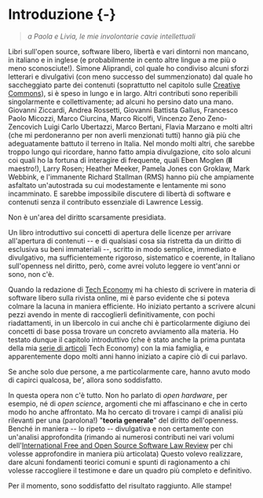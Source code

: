 
# Introduzione {-}

> _a Paola e Livia, le mie involontarie cavie intellettuali_

Libri sull'open source, software libero, libertà e vari dintorni non mancano, in italiano e in inglese (e probabilmente in cento altre lingue a me più o meno sconosciute!). Simone Aliprandi, col quale ho condiviso alcuni sforzi letterari e divulgativi (con meno successo del summenzionato) dal quale ho saccheggiato parte dei contenuti (soprattutto nel capitolo sulle [Creative Commons](#sec_commons)), si è speso in lungo e in largo. Altri contributi sono reperibili singolarmente e collettivamente; ad alcuni ho persino dato una mano. Giovanni Ziccardi, Andrea Rossetti, Giovanni Battista Gallus, Francesco Paolo Micozzi, Marco Ciurcina, Marco Ricolfi, Vincenzo Zeno Zeno-Zencovich Luigi Carlo Ubertazzi, Marco Bertani, Flavia Marzano e molti altri (che mi perdoneranno per non averli menzionati tutti) hanno già più che adeguatamente battuto il terreno in Italia. Nel mondo molti altri, che sarebbe troppo lungo qui ricordare, hanno fatto ampia divulgazione, cito solo alcuni coi quali ho la fortuna di interagire di frequente, quali Eben Moglen (**Il** maestro!), Larry Rosen; Heather Meeker, Pamela Jones con Groklaw, Mark Webbink, e l'immanente Richard Stallman (RMS) hanno più che ampiamente asfaltato un'autostrada su cui modestamente e lentamente mi sono incamminato. E sarebbe impossibile discutere di libertà di software e contenuti senza il contributo essenziale di Lawrence Lessig.

Non è un'area del diritto scarsamente presidiata.

Un libro introduttivo sui concetti di apertura delle licenze per arrivare all'apertura di contenuti -- e di qualsiasi cosa sia ristretta da un diritto di esclusiva su beni immateriali --, scritto in modo semplice, immediato e divulgativo, ma sufficientemente rigoroso, sistematico e coerente, in Italiano sull'openness nel diritto, però, come avrei voluto leggere io vent'anni or sono, non c'è.

Quando la redazione di [Tech Economy][96ddb697] mi ha chiesto di scrivere in materia di software libero sulla rivista online, mi è parso evidente che si poteva colmare la lacuna in maniera efficiente. Ho iniziato pertanto a scrivere alcuni pezzi avendo in mente di raccoglierli definitivamente, con pochi riadattamenti, in un libercolo in cui anche chi è particolarmente digiuno dei concetti di base possa trovare un concreto avviamento alla materia.
Ho testato dunque il capitolo introduttivo (che è stato anche la prima puntata della mia [serie di articoli][567095f1] Tech Economy) con la mia famiglia, e apparentemente dopo molti anni hanno iniziato a capire ciò di cui parlavo.

  [567095f1]: http://www.techeconomy.it/author/carlo-piana/ "Serie di articoli"

Se anche solo due persone, a me particolarmente care, hanno avuto modo di capirci qualcosa, be', allora sono soddisfatto.

  [96ddb697]: https://techeconomy.it "TechEconomy"

In questa opera non c'è tutto. Non ho parlato di _open hardware_, per esempio, né di _open science_, argomenti che mi affascinano e che in certo modo ho anche affrontato. Ma ho cercato di trovare i campi di analisi più rilevanti per una (parolona!) "**teoria generale**" del diritto dell'openness. Benché in maniera -- lo ripeto -- divulgativa e non certamente con un'analisi approfondita (rimando ai numerosi contributi nei vari volumi dell'[International Free and Open Source Software Law Review][a5d6f24c] per chi volesse approfondire in maniera più articolata) Questo volevo realizzare, dare alcuni fondamenti teorici comuni e spunti di ragionamento a chi volesse raccogliere il testimone e dare un quadro più completo e definitivo.

  [a5d6f24c]: http://ifosslr.org "IFOSSLR"

Per il momento, sono soddisfatto del risultato raggiunto. Alle stampe!
